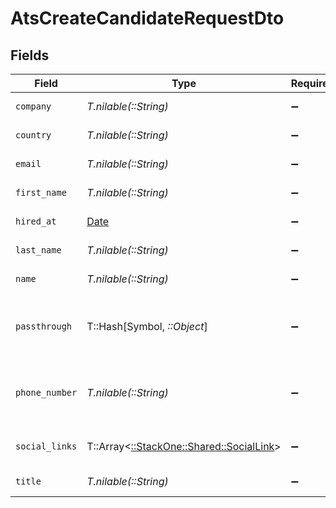 # AtsCreateCandidateRequestDto


## Fields

| Field                                                                         | Type                                                                          | Required                                                                      | Description                                                                   | Example                                                                       |
| ----------------------------------------------------------------------------- | ----------------------------------------------------------------------------- | ----------------------------------------------------------------------------- | ----------------------------------------------------------------------------- | ----------------------------------------------------------------------------- |
| `company`                                                                     | *T.nilable(::String)*                                                         | :heavy_minus_sign:                                                            | Candidate company                                                             | Company Inc.                                                                  |
| `country`                                                                     | *T.nilable(::String)*                                                         | :heavy_minus_sign:                                                            | Candidate country                                                             | United States                                                                 |
| `email`                                                                       | *T.nilable(::String)*                                                         | :heavy_minus_sign:                                                            | Candidate email                                                               | sestier.romain123@gmail.com                                                   |
| `first_name`                                                                  | *T.nilable(::String)*                                                         | :heavy_minus_sign:                                                            | Candidate first name                                                          | Romain                                                                        |
| `hired_at`                                                                    | [Date](https://ruby-doc.org/stdlib-2.6.1/libdoc/date/rdoc/Date.html)          | :heavy_minus_sign:                                                            | Candidate hired date                                                          | 2021-01-01T01:01:01.000Z                                                      |
| `last_name`                                                                   | *T.nilable(::String)*                                                         | :heavy_minus_sign:                                                            | Candidate last name                                                           | Sestier                                                                       |
| `name`                                                                        | *T.nilable(::String)*                                                         | :heavy_minus_sign:                                                            | Candidate name                                                                | Romain Sestier                                                                |
| `passthrough`                                                                 | T::Hash[Symbol, *::Object*]                                                   | :heavy_minus_sign:                                                            | Value to pass through to the provider                                         | {"other_known_names": "John Doe"}                                             |
| `phone_number`                                                                | *T.nilable(::String)*                                                         | :heavy_minus_sign:                                                            | The candidate personal phone number                                           | +1234567890                                                                   |
| `social_links`                                                                | T::Array<[::StackOne::Shared::SocialLink](../../models/shared/sociallink.md)> | :heavy_minus_sign:                                                            | List of candidate social links                                                |                                                                               |
| `title`                                                                       | *T.nilable(::String)*                                                         | :heavy_minus_sign:                                                            | Candidate title                                                               | Software Engineer                                                             |
